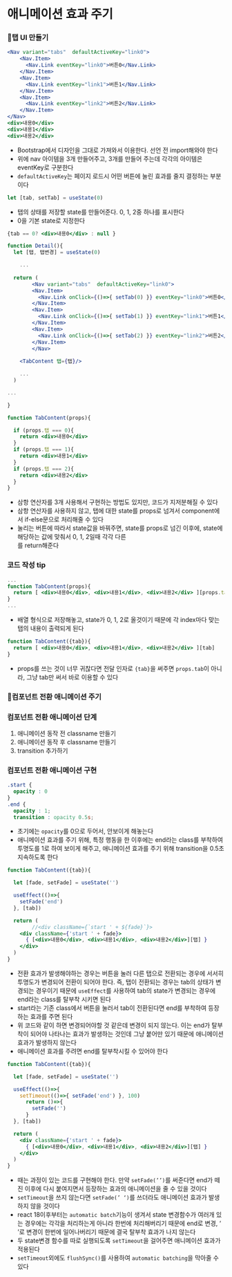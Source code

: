 # 애니메이션 효과 주기

### 🧩탭 UI 만들기

```jsx
<Nav variant="tabs"  defaultActiveKey="link0">
    <Nav.Item>
      <Nav.Link eventKey="link0">버튼0</Nav.Link>
    </Nav.Item>
    <Nav.Item>
      <Nav.Link eventKey="link1">버튼1</Nav.Link>
    </Nav.Item>
    <Nav.Item>
      <Nav.Link eventKey="link2">버튼2</Nav.Link>
    </Nav.Item>
</Nav>
<div>내용0</div>
<div>내용1</div>
<div>내용2</div>
```

- Bootstrap에서 디자인을 그대로 가져와서 이용한다. 선언 전 import해와야 한다
- 위에 nav 아이템을 3개 만들어주고, 3개를 만들어 주는데 각각의 아이템은 eventKey로 구분한다
- `defaultActiveKey`는 페이지 로드시 어떤 버튼에 눌린 효과를 줄지 결정하는 부분이다

```jsx
let [tab, setTab] = useState(0)
```

- 탭의 상태를 저장할 state를 만들어준다. 0, 1, 2중 하나를 표시한다
- 0을 기본 state로 지정한다

```jsx
{tab == 0? <div>내용0</div> : null }
```

```jsx
function Detail(){
  let [탭, 탭변경] = useState(0)

	...
  
  return (
		<Nav variant="tabs"  defaultActiveKey="link0">
	    <Nav.Item>
	      <Nav.Link onClick={()=>{ setTab(0) }} eventKey="link0">버튼0</Nav.Link>
	    </Nav.Item>
	    <Nav.Item>
	      <Nav.Link onClick={()=>{ setTab(1) }} eventKey="link1">버튼1</Nav.Link>
	    </Nav.Item>
	    <Nav.Item>
	      <Nav.Link onClick={()=>{ setTab(2) }} eventKey="link2">버튼2</Nav.Link>
	    </Nav.Item>
		</Nav>
	
    <TabContent 탭={탭}/>

	...
  )

...

}

function TabContent(props){

  if (props.탭 === 0){
    return <div>내용0</div>
  }
  if (props.탭 === 1){
    return <div>내용1</div>
  }
  if (props.탭 === 2){
    return <div>내용2</div>
  }
}
```

- 삼항 연산자를 3개 사용해서 구현하는 방법도 있지만, 코드가 지저분해질 수 있다
- 삼항 연산자를 사용하지 않고, 탭에 대한 state를 props로 넘겨서 component에서 if-else문으로 처리해줄 수 있다
- 눌리는 버튼에 따라서 state값을 바꿔주면, state를 props로 넘긴 이후에, state에 해당하는 값에 맞춰서 0, 1, 2일때 각각 다른 <div>를 return해준다

### 코드 작성 tip

```jsx
...
function TabContent(props){
  return [ <div>내용0</div>, <div>내용1</div>, <div>내용2</div> ][props.tab]
}
...
```

- 배열 형식으로 저장해놓고, state가 0, 1, 2로 올것이기 때문에 각 index마다 맞는 탭의 내용이 출력되게 된다

```jsx
function TabContent({tab}){
  return [ <div>내용0</div>, <div>내용1</div>, <div>내용2</div> ][tab]
}
```

- props를 쓰는 것이 너무 귀찮다면 전달 인자로 `{tab}`을 써주면 `props.tab`이 아니라, 그냥 tab만 써서 바로 이용할 수 있다

### 🧩컴포넌트 전환 애니메이션 주기

### 컴포넌트 전환 애니메이션 단계

1. 애니메이션 동작 전 classname 만들기
2. 애니메이션 동작 후 classname 만들기
3. transition 추가하기

### 컴포넌트 전환 애니메이션 구현

```css
.start {
  opacity : 0
}
.end {
  opacity : 1;
  transition : opacity 0.5s;

```

- 초기에는 `opacity`를 0으로 두어서, 안보이게 해놓는다
- 애니메이션 효과를 주기 위해, 특정 행동을 한 이후에는 end라는 class를 부착하여 투명도를 1로 하여 보이게 해주고, 애니메이션 효과를 주기 위해 transition을 0.5초 지속하도록 한다

```jsx
function TabContent({tab}){

  let [fade, setFade] = useState('')

  useEffect(()=>{
    setFade('end')
  }, [tab])

  return (
		//<div className={`start ' + ${fade}`}>
    <div className={'start ' + fade}>
      { [<div>내용0</div>, <div>내용1</div>, <div>내용2</div>][탭] }
    </div>
  )
}
```

- 전환 효과가 발생해야하는 경우는 버튼을 눌러 다른 탭으로 전환되는 경우에 서서히 투명도가 변경되어 전환이 되어야 한다. 즉, 탭이 전환되는 경우는 tab의 상태가 변경되는 경우이기 때문에 `useEffect`를 사용하여 tab의 state가 변경되는 경우에 end라는 class를 탈부착 시키면 된다
- start라는 기존 class에서 버튼을 눌러서 tab이 전환된다면 end를 부착하여 등장하는 효과를 주면 된다
- 위 코드와 같이 하면 변경되어야할 것 같은데 변경이 되지 않는다. 이는 end가 탈부착이 되어야 나타나는 효과가 발생하는 것인데 그냥 붙어만 있기 때문에 애니메이션 효과가 발생하지 않는다
- 애니메이션 효과를 주려면 end를 탈부착시킬 수 있어야 한다

```jsx
function TabContent({tab}){

  let [fade, setFade] = useState('')

  useEffect(()=>{
    setTimeout(()=>{ setFade('end') }, 100)
	  return ()=>{
	    setFade('')
	  }
  }, [tab])

  return (
    <div className={'start ' + fade}>
      { [<div>내용0</div>, <div>내용1</div>, <div>내용2</div>][탭] }
    </div>
  )
}
```

- 때는 과정이 있는 코드를 구현해야 한다. 만약 `setFade(’’)`를 써준다면 end가 떼진 이후에 다시 붙여지면서 등장하는 효과의 애니메이션을 줄 수 있을 것이다
- `setTimeout`을 쓰지 않는다면 `setFade(’ ‘)`를 쓰더라도 애니메이션 효과가 발생하지 않을 것이다
- react 18이후부터는 `automatic batch`기능이 생겨서 state 변경함수가 여러개 있는 경우에는 각각을 처리하는게 아니라 한번에 처리해버리기 때문에 end로 변경, ‘ ’로 변경이 한번에 일어나버리기 때문에 결국 탈부착 효과가 나지 않는다
- 두 state변경 함수를 따로 실행되도록 `setTimeout`을 걸어주면 애니메이션 효과가 적용된다
- `setTimeout`외에도 `flushSync()`를 사용하여 `automatic batching`을 막아줄 수 있다